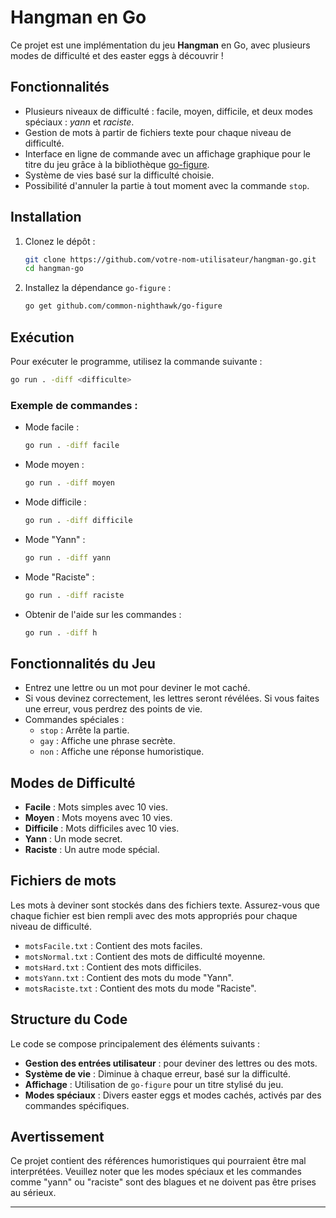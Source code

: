 
# Hangman en Go

Ce projet est une implémentation du jeu **Hangman** en Go, avec plusieurs modes de difficulté et des easter eggs à découvrir !

## Fonctionnalités
- Plusieurs niveaux de difficulté : facile, moyen, difficile, et deux modes spéciaux : *yann* et *raciste*.
- Gestion de mots à partir de fichiers texte pour chaque niveau de difficulté.
- Interface en ligne de commande avec un affichage graphique pour le titre du jeu grâce à la bibliothèque [go-figure](https://github.com/common-nighthawk/go-figure).
- Système de vies basé sur la difficulté choisie.
- Possibilité d'annuler la partie à tout moment avec la commande `stop`.

## Installation

1. Clonez le dépôt :
   ```bash
   git clone https://github.com/votre-nom-utilisateur/hangman-go.git
   cd hangman-go
   ```

2. Installez la dépendance `go-figure` :
   ```bash
   go get github.com/common-nighthawk/go-figure
   ```

## Exécution

Pour exécuter le programme, utilisez la commande suivante :

```bash
go run . -diff <difficulte>
```

### Exemple de commandes :
- Mode facile :
  ```bash
  go run . -diff facile
  ```

- Mode moyen :
  ```bash
  go run . -diff moyen
  ```

- Mode difficile :
  ```bash
  go run . -diff difficile
  ```

- Mode "Yann" :
  ```bash
  go run . -diff yann
  ```

- Mode "Raciste" :
  ```bash
  go run . -diff raciste
  ```

- Obtenir de l'aide sur les commandes :
  ```bash
  go run . -diff h
  ```

## Fonctionnalités du Jeu

- Entrez une lettre ou un mot pour deviner le mot caché.
- Si vous devinez correctement, les lettres seront révélées. Si vous faites une erreur, vous perdrez des points de vie.
- Commandes spéciales :
  - `stop` : Arrête la partie.
  - `gay` : Affiche une phrase secrète.
  - `non` : Affiche une réponse humoristique.

## Modes de Difficulté

- **Facile** : Mots simples avec 10 vies.
- **Moyen** : Mots moyens avec 10 vies.
- **Difficile** : Mots difficiles avec 10 vies.
- **Yann** : Un mode secret.
- **Raciste** : Un autre mode spécial.

## Fichiers de mots

Les mots à deviner sont stockés dans des fichiers texte. Assurez-vous que chaque fichier est bien rempli avec des mots appropriés pour chaque niveau de difficulté.

- `motsFacile.txt` : Contient des mots faciles.
- `motsNormal.txt` : Contient des mots de difficulté moyenne.
- `motsHard.txt` : Contient des mots difficiles.
- `motsYann.txt` : Contient des mots du mode "Yann".
- `motsRaciste.txt` : Contient des mots du mode "Raciste".

## Structure du Code

Le code se compose principalement des éléments suivants :
- **Gestion des entrées utilisateur** : pour deviner des lettres ou des mots.
- **Système de vie** : Diminue à chaque erreur, basé sur la difficulté.
- **Affichage** : Utilisation de `go-figure` pour un titre stylisé du jeu.
- **Modes spéciaux** : Divers easter eggs et modes cachés, activés par des commandes spécifiques.

## Avertissement

Ce projet contient des références humoristiques qui pourraient être mal interprétées. Veuillez noter que les modes spéciaux et les commandes comme "yann" ou "raciste" sont des blagues et ne doivent pas être prises au sérieux.

---